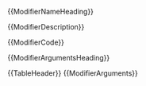 {{ModifierNameHeading}}

{{ModifierDescription}}

{{ModifierCode}}

{{ModifierArgumentsHeading}}

{{TableHeader}}
{{ModifierArguments}}